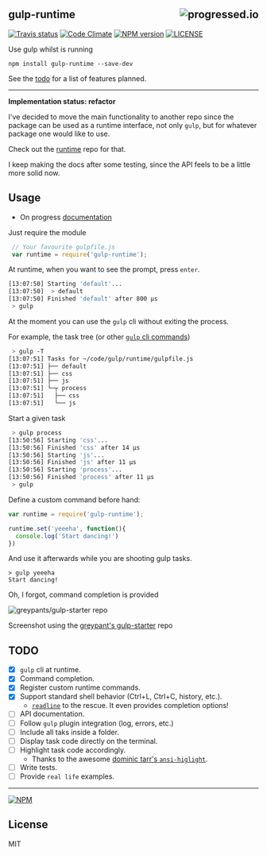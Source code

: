 ## gulp-runtime[<img alt="progressed.io" src="http://progressed.io/bar/29" align="right"/>](https://github.com/fehmicansaglam/progressed.io)
[![Travis status](https://travis-ci.org/stringparser/gulp-runtime.svg?branch=master)](https://travis-ci.org/stringparser/gulp-runtime/builds)
[![Code Climate](https://codeclimate.com/github/stringparser/gulp-runtime.png)](https://codeclimate.com/github/stringparser/gulp-runtime)
[![NPM version](https://badge.fury.io/js/gulp-runtime.svg)](http://badge.fury.io/js/gulp-runtime)
[![LICENSE](http://img.shields.io/packagist/l/doctrine/orm.svg)](http://opensource.org/licenses/MIT)

Use gulp whilst is running

 ```
 npm install gulp-runtime --save-dev
 ```
See the [todo](#todo) for a list of features planned.

<hr>

<b>Implementation status: refactor</b>

I've decided to move the main functionality to another repo since the package can be used as a runtime interface, not only `gulp`, but for whatever package one would like to use.

Check out the [runtime](http://github.com/stringparser/runtime) repo for that.

I keep making the docs after some testing, since the API feels to be a little more solid now.

## Usage
 - On progress [documentation](./docs)

Just require the module

```js
 // Your favourite gulpfile.js
 var runtime = require('gulp-runtime');
```

At runtime, when you want to see the prompt, press `enter`.

```bash
[13:07:50] Starting 'default'...
[13:07:50]  > default
[13:07:50] Finished 'default' after 800 μs
 > gulp
```
At the moment you can use the `gulp` cli without exiting the process.

For example, the task tree (or other [`gulp` cli commands](https://github.com/gulpjs/gulp/blob/master/docs/CLI.md))

```bash
 > gulp -T
[13:07:51] Tasks for ~/code/gulp/runtime/gulpfile.js
[13:07:51] ├── default
[13:07:51] ├── css
[13:07:51] ├── js
[13:07:51] └─┬ process
[13:07:51]   ├── css
[13:07:51]   └── js
```
Start a given task

```bash
 > gulp process
[13:50:56] Starting 'css'...
[13:50:56] Finished 'css' after 14 μs
[13:50:56] Starting 'js'...
[13:50:56] Finished 'js' after 11 μs
[13:50:56] Starting 'process'...
[13:50:56] Finished 'process' after 11 μs
 > gulp
```

Define a custom command before hand:

```js
var runtime = require('gulp-runtime');

runtime.set('yeeeha', function(){
  console.log('Start dancing!')
})
```

And use it afterwards while you are shooting gulp tasks.

```shell
> gulp yeeeha
Start dancing!

```

Oh, I forgot, command completion is provided

![greypants/gulp-starter repo](https://raw.githubusercontent.com/stringparser/gulp-runtime/master/img/completion.png)

Screenshot using the [greypant's gulp-starter](https://github.com/greypants/gulp-starter) repo


## TODO

 - [X] `gulp` cli at runtime.
 - [X] Command completion.
 - [X] Register custom runtime commands.
 - [X] Support standard shell behavior (Ctrl+L, Ctrl+C, history, etc.).
    * [`readline`](http://nodejs.org/api/readline.html) to the rescue. It even provides completion options!
 - [ ] API documentation.
 - [ ] Follow `gulp` plugin integration (log, errors, etc.)
 - [ ] Include all taks inside a folder.
 - [ ] Display task code directly on the terminal.
 - [ ] Highlight task code accordingly.
    * Thanks to the awesome [dominic tarr's `ansi-higlight`](https://github.com/dominictarr/ansi-highlight).
 - [ ] Write tests.
 - [ ] Provide `real life` examples.

<hr>

[![NPM](https://nodei.co/npm/gulp-runtime.png?downloads=true)](https://nodei.co/npm/gulp-runtime/)

## License

MIT
